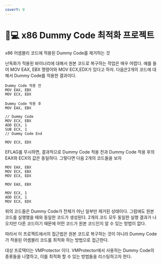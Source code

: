 ```yaml
---
coverY: 0
---
```


# 👩💻 x86 Dummy Code 최적화 프로젝트

x86 어셈블리 코드에 적용된 Dummy Code를 제거하는 것

난독화가 적용된 바이너리에 대해서 원본 코드로 복구하는 작업은 매우 어렵다. 예를 들어 MOV EAX, EBX 명령어와 MOV ECX,EDX가 있다고 하자. 다음은2개의 코드에 대해서 Dummy Code를 적용한 결과이다.

```
Dummy Code 적용 전
MOV EAX, EBX 
MOV ECX, EDX 

Dummy Code 적용 후
MOV EAX, EBX

// Dummy Code 
MOV ECX, EBX
ADD ECX, 1
SUB ECX, 1
// Dummy Code End

MOV ECX, EDX
```

EFLAG를 무시하면, 결과적으로 Dummy Code 적용 전과 Dummy Code 적용 후의  EAX와   ECX의 값은  동일하다. 그렇다면 다음 2개의 코드들을 보자

```
MOV EAX, EBX
MOV ECX, EBX
MOV ECX, EDX

```

```
MOV EAX, EBX

MOV ECX, 1
ADD ECX, 1
MOV ECX, EDX
```

위의 코드들은 Dummy Code가 전체가 아닌 일부만 제거된 상태이다. 그럼에도 원본 코드를 실행했을 때와 동일한 코드가 생성된다. 2개의.코드 모두 동일한 실행 결과가 나오지만 다른 코드이기 때문에 어떤 코드가 원본 코드인지 알 수 있는 방법이 없다.

따라서 이 프로젝트에서의 접근법은 원본 코드로 복구하는 것이 아니라 Dummy Code가 적용된 어셈블리 코드를 최적화 하는 방법으로 접근한다.

대상 프로텍터는 VMProtector 이다. VMProtector에서 사용하는 Dummy Code의  종류들을 나열하고, 이를 최적화 할 수 있는 방법들을 리스팅하고자 한다.
